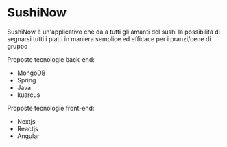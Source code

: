 # SushiNow
SushiNow è un'applicativo che da a tutti gli amanti del sushi la possibilità di segnarsi tutti i piatti in maniera semplice ed efficace per i pranzi/cene di gruppo

Proposte tecnologie back-end:
- MongoDB
- Spring
- Java
- kuarcus


Proposte tecnologie front-end:
- Nextjs
- Reactjs
- Angular
